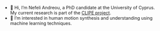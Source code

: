 - 👋 Hi, I’m Nefeli Andreou, a PhD candidate at the University of Cyprus. My current research is part of the [CLIPE project](https://www.clipe-itn.eu/).
- 👀 I’m interested in human motion synthesis and understanding using machine learning techniques.

<!---
nefeliand/nefeliand is a ✨ special ✨ repository because its `README.md` (this file) appears on your GitHub profile.
You can click the Preview link to take a look at your changes.
--->
